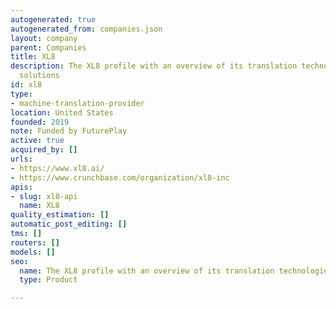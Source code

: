 ```yaml
---
autogenerated: true
autogenerated_from: companies.json
layout: company
parent: Companies
title: XL8
description: The XL8 profile with an overview of its translation technologies and
  solutions
id: xl8
type:
- machine-translation-provider
location: United States
founded: 2019
note: Funded by FuturePlay
active: true
acquired_by: []
urls:
- https://www.xl8.ai/
- https://www.crunchbase.com/organization/xl8-inc
apis:
- slug: xl8-api
  name: XL8
quality_estimation: []
automatic_post_editing: []
tms: []
routers: []
models: []
seo:
  name: The XL8 profile with an overview of its translation technologies and solutions
  type: Product

---
```


